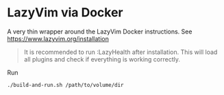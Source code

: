 # LazyVim via Docker

A very thin wrapper around the LazyVim Docker instructions. See https://www.lazyvim.org/installation

> It is recommended to run :LazyHealth after installation. This will load all
plugins and check if everything is working correctly.

Run

```shell
./build-and-run.sh /path/to/volume/dir
```